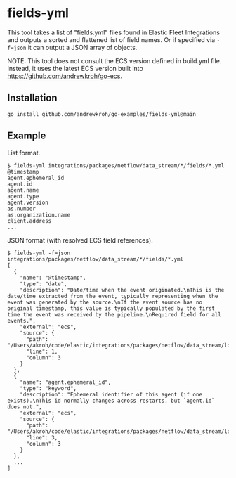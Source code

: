 # fields-yml

This tool takes a list of "fields.yml" files found in Elastic Fleet Integrations
and outputs a sorted and flattened list of field names. Or if specified via
`-f=json` it can output a JSON array of objects.

NOTE: This tool does not consult the ECS version defined in build.yml file.
Instead, it uses the latest ECS version built into
https://github.com/andrewkroh/go-ecs.

## Installation

`go install github.com/andrewkroh/go-examples/fields-yml@main`

## Example

List format.

```
$ fields-yml integrations/packages/netflow/data_stream/*/fields/*.yml
@timestamp
agent.ephemeral_id
agent.id
agent.name
agent.type
agent.version
as.number
as.organization.name
client.address
...
```

JSON format (with resolved ECS field references).

```
$ fields-yml -f=json integrations/packages/netflow/data_stream/*/fields/*.yml
[
  {
    "name": "@timestamp",
    "type": "date",
    "description": "Date/time when the event originated.\nThis is the date/time extracted from the event, typically representing when the event was generated by the source.\nIf the event source has no original timestamp, this value is typically populated by the first time the event was received by the pipeline.\nRequired field for all events.",
    "external": "ecs",
    "source": {
      "path": "/Users/akroh/code/elastic/integrations/packages/netflow/data_stream/log/fields/ecs.yml",
      "line": 1,
      "column": 3
    }
  },
  {
    "name": "agent.ephemeral_id",
    "type": "keyword",
    "description": "Ephemeral identifier of this agent (if one exists).\nThis id normally changes across restarts, but `agent.id` does not.",
    "external": "ecs",
    "source": {
      "path": "/Users/akroh/code/elastic/integrations/packages/netflow/data_stream/log/fields/ecs.yml",
      "line": 3,
      "column": 3
    }
  },
  ...
]
```
